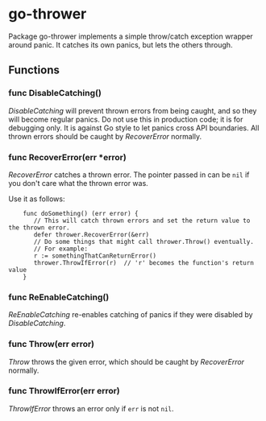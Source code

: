 # go-thrower
Package go-thrower implements a simple throw/catch exception wrapper around
panic. It catches its own panics, but lets the others through.
## Functions
### func DisableCatching()
*DisableCatching* will prevent thrown errors from being caught, and so they
will become regular panics. Do not use this in production code; it is for
debugging only. It is against Go style to let panics cross API boundaries. All thrown errors should be caught by *RecoverError* normally.
### func RecoverError(err \*error)
*RecoverError* catches a thrown error. The pointer passed in can be `nil` if you
don't care what the thrown error was.

Use it as follows:

        func doSomething() (err error) {  
           // This will catch thrown errors and set the return value to the thrown error.
           defer thrower.RecoverError(&err)
           // Do some things that might call thrower.Throw() eventually.
           // For example:
           r := somethingThatCanReturnError()
           thrower.ThrowIfError(r)  // 'r' becomes the function's return value
        }
### func ReEnableCatching()
*ReEnableCatching* re-enables catching of panics if they were disabled by *DisableCatching*.
### func Throw(err error)
*Throw* throws the given error, which should be caught by *RecoverError* normally.
### func ThrowIfError(err error)
*ThrowIfError* throws an error only if `err` is not `nil`.

